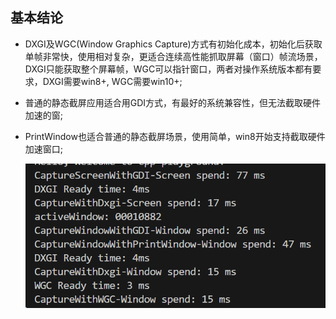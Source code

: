 ## 基本结论
- DXGI及WGC(Window Graphics Capture)方式有初始化成本，初始化后获取单帧非常快，使用相对复杂，更适合连续高性能抓取屏幕（窗口）帧流场景，DXGI只能获取整个屏幕帧，WGC可以指针窗口，两者对操作系统版本都有要求，DXGI需要win8+, WGC需要win10+;
- 普通的静态截屏应用适合用GDI方式，有最好的系统兼容性，但无法截取硬件加速的窗;
- PrintWindow也适合普通的静态截屏场景，使用简单，win8开始支持截取硬件加速窗口;

  ![bench](./bench.png)
